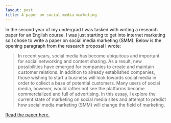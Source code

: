 ```yaml
---
layout: post
title: A paper on social media marketing
---
```


In the second year of my undergrad I was tasked with writing a research paper for an English course. I was just starting to get into internet marketing so I chose to write a paper on social media marketing (SMM). Below is the opening paragraph from the research proposal I wrote:

> In recent years, social media has become ubiquitous and important for social networking and content sharing. As a result, new possibilities have emerged for companies to create and maintain customer relations. In addition to already established companies, those wishing to start a business will look towards social media in order to collect a base of potential customers. Many users of social media, however, would rather not see the platforms become commercialized and full of advertising. In this essay, I  explore the current state of marketing on social media sites and attempt to predict how social media marketing (SMM) will change the field of marketing.

[Read the paper here.](https://evmarts.github.io/blog/assets/SMM_research_essay.pdf)